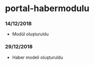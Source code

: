 # portal-habermodulu

### **14/12/2018**
 - Modül oluşturuldu
 
### **29/12/2018**
 - Haber modeli oluşturuldu
 
